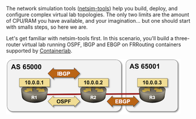 The network simulation tools ([netsim-tools](https://netsim-tools.readthedocs.io/en/latest/install.html)) help you build, deploy, and configure complex virtual lab topologies. The only two limits are the amount of CPU/RAM you have available, and your imagination... but one should start with smalls steps, so here we are.

Let's get familiar with netsim-tools first. In this scenario, you'll build a three-router virtual lab running OSPF, IBGP and EBGP on FRRouting containers supported by [Containerlab](https://blog.ipspace.net/2021/04/netsim-containerlab.html).

![Lab topology](lab-ospf-bgp.png)